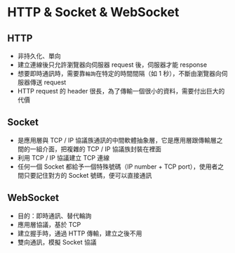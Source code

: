 # HTTP & Socket & WebSocket

## HTTP

- 非持久化、單向
- 建立連線後只允許瀏覽器向伺服器 request 後，伺服器才能 response
- 想要即時通訊時，需要靠`輪詢`在特定的時間間隔（如 1 秒），不斷由瀏覽器向伺服器傳送 request
- HTTP request 的 header 很長，為了傳輸一個很小的資料，需要付出巨大的代價

## Socket

- 是應用層與 TCP / IP 協議族通訊的中間軟體抽象層，它是應用層跟傳輸層之間的一組介面，把複雜的 TCP / IP 協議族封裝在裡面
- 利用 TCP / IP 協議建立 TCP 連線
- 任何一個 Socket 都給予一個特殊號碼（IP number + TCP port），使用者之間只要記住對方的 Socket 號碼，便可以直接通訊

## WebSocket

- 目的：即時通訊、替代輪詢
- 應用層協議，基於 TCP
- 建立握手時，通過 HTTP 傳輸，建立之後不用
- 雙向通訊，模擬 Socket 協議
